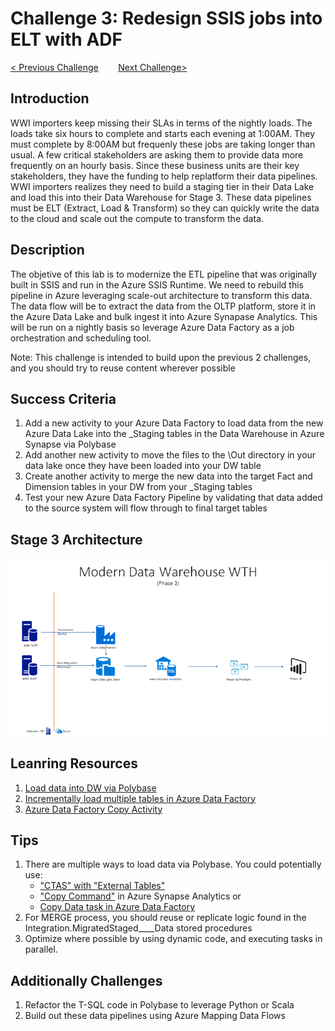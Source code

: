 # 	Challenge 3: Redesign SSIS jobs into ELT with ADF

[< Previous Challenge](/Student/Challenges/Challenge2/README.md)&nbsp;&nbsp;&nbsp;&nbsp;&nbsp;&nbsp;&nbsp;&nbsp;[Next Challenge>](/Student/Challenges/Challenge4/README.md)

## Introduction
WWI importers keep missing their SLAs in terms of the nightly loads.  The loads take six hours to complete and starts each evening at 1:00AM.  They must complete by 8:00AM but frequenly these jobs are taking longer than usual.  A few critical stakeholders are asking them to provide data more frequently on an hourly basis.  Since these business units are their key stakeholders, they have the funding to help replatform their data pipelines.  WWI importers realizes they need to build a staging tier in their Data Lake and load this into their Data Warehouse for Stage 3.  These data pipelines must be ELT (Extract, Load & Transform) so they can quickly write the data to the cloud and scale out the compute to transform the data.

## Description
The objetive of this lab is to modernize the ETL pipeline that was originally built in SSIS and run in the Azure SSIS Runtime.  We need to rebuild this pipeline in Azure leveraging scale-out architecture to transform this data.  The data flow will be to extract the data from the OLTP platform, store it in the Azure Data Lake and bulk ingest it into Azure Synapase Analytics.  This will be run on a nightly basis so leverage Azure Data Factory as a job orchestration and scheduling tool.

Note: This challenge is intended to build upon the previous 2 challenges, and you should try to reuse content wherever possible

## Success Criteria
1. Add a new activity to your Azure Data Factory to load data from the new Azure Data Lake into the _Staging tables in the Data Warehouse in Azure Synapse via Polybase
2. Add another new activity to move the files to the \Out directory in your data lake once they have been loaded into your DW table
3. Create another activity to merge the new data into the target Fact and Dimension tables in your DW from your _Staging tables
4. Test your new Azure Data Factory Pipeline by validating that data added to the source system will flow through to final target tables

## Stage 3 Architecture
![The Solution diagram is described in the text following this diagram.](/images/Challenge3.png)

## Leanring Resources
1. [Load data into DW via Polybase](https://docs.microsoft.com/en-us/azure/synapse-analytics/sql-data-warehouse/load-data-from-azure-blob-storage-using-polybase)
2. [Incrementally load multiple tables in Azure Data Factory](https://docs.microsoft.com/en-us/azure/data-factory/tutorial-incremental-copy-multiple-tables-portal)
3. [Azure Data Factory Copy Activity](https://docs.microsoft.com/en-us/azure/data-factory/copy-activity-overview)

## Tips
1. There are multiple ways to load data via Polybase.  You could potentially use:
    - ["CTAS" with "External Tables"](https://docs.microsoft.com/en-us/sql/t-sql/statements/create-table-as-select-azure-sql-data-warehouse?toc=/azure/synapse-analytics/sql-data-warehouse/toc.json&bc=/azure/synapse-analytics/sql-data-warehouse/breadcrumb/toc.json&view=azure-sqldw-latest)
    - ["Copy Command"](https://docs.microsoft.com/en-us/sql/t-sql/statements/copy-into-transact-sql?view=azure-sqldw-latest) in Azure Synapse Analytics or 
    - [Copy Data task in Azure Data Factory](https://docs.microsoft.com/en-us/azure/data-factory/connector-azure-sql-data-warehouse)
2. For MERGE process, you should reuse or replicate logic found in the Integration.MigratedStaged____Data stored procedures
3. Optimize where possible by using dynamic code, and executing tasks in parallel.

## Additionally Challenges
1. Refactor the T-SQL code in Polybase to leverage Python or Scala
2. Build out these data pipelines using Azure Mapping Data Flows

